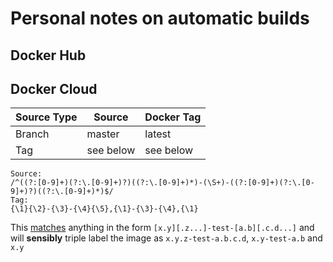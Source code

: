 # Personal notes on automatic builds

## Docker Hub

## Docker Cloud

| Source Type | Source        | Docker Tag          |
|-------------|---------------|---------------------|
| Branch      | master        | latest              |
| Tag         | see below     | see below           |

<!-- See https://www.tablesgenerator.com/markdown_tables -->

```
Source:
/^((?:[0-9]+)(?:\.[0-9]+)?)((?:\.[0-9]+)*)-(\S+)-((?:[0-9]+)(?:\.[0-9]+)?)((?:\.[0-9]+)*)$/
Tag:
{\1}{\2}-{\3}-{\4}{\5},{\1}-{\3}-{\4},{\1}
```

This [matches](https://regex101.com/r/7lEc16/2) anything in the form `[x.y][.z...]-test-[a.b][.c.d...]` and will **sensibly** triple label the image as `x.y.z-test-a.b.c.d`, `x.y-test-a.b` and `x.y`
